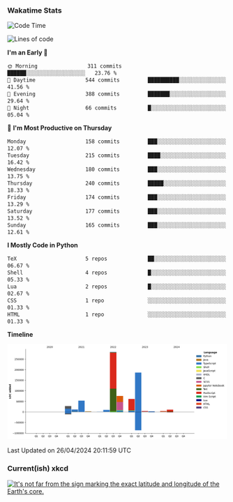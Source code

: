 ### Wakatime Stats
<!--START_SECTION:waka-->
![Code Time](http://img.shields.io/badge/Code%20Time-2%2C515%20hrs%2025%20mins-blue)

![Lines of code](https://img.shields.io/badge/From%20Hello%20World%20I%27ve%20Written-730.2%20thousand%20lines%20of%20code-blue)

**I'm an Early 🐤** 

```text
🌞 Morning                311 commits         ██████░░░░░░░░░░░░░░░░░░░   23.76 % 
🌆 Daytime                544 commits         ██████████░░░░░░░░░░░░░░░   41.56 % 
🌃 Evening                388 commits         ███████░░░░░░░░░░░░░░░░░░   29.64 % 
🌙 Night                  66 commits          █░░░░░░░░░░░░░░░░░░░░░░░░   05.04 % 
```
📅 **I'm Most Productive on Thursday** 

```text
Monday                   158 commits         ███░░░░░░░░░░░░░░░░░░░░░░   12.07 % 
Tuesday                  215 commits         ████░░░░░░░░░░░░░░░░░░░░░   16.42 % 
Wednesday                180 commits         ███░░░░░░░░░░░░░░░░░░░░░░   13.75 % 
Thursday                 240 commits         █████░░░░░░░░░░░░░░░░░░░░   18.33 % 
Friday                   174 commits         ███░░░░░░░░░░░░░░░░░░░░░░   13.29 % 
Saturday                 177 commits         ███░░░░░░░░░░░░░░░░░░░░░░   13.52 % 
Sunday                   165 commits         ███░░░░░░░░░░░░░░░░░░░░░░   12.61 % 
```


**I Mostly Code in Python** 

```text
TeX                      5 repos             ██░░░░░░░░░░░░░░░░░░░░░░░   06.67 % 
Shell                    4 repos             █░░░░░░░░░░░░░░░░░░░░░░░░   05.33 % 
Lua                      2 repos             █░░░░░░░░░░░░░░░░░░░░░░░░   02.67 % 
CSS                      1 repo              ░░░░░░░░░░░░░░░░░░░░░░░░░   01.33 % 
HTML                     1 repo              ░░░░░░░░░░░░░░░░░░░░░░░░░   01.33 % 
```



**Timeline**

![Lines of Code chart](https://raw.githubusercontent.com/joshuajeschek/joshuajeschek/main/assets/bar_graph.png)


 Last Updated on 26/04/2024 20:11:59 UTC
<!--END_SECTION:waka-->

### Current(ish) xkcd
<a id="xkcd-a" title="It's not far from the sign marking the exact latitude and longitude of the Earth's core." href="https://www.xkcd.com" target="_blank">
        <img align="center" id="xkcd-img" src="https://imgs.xkcd.com/comics/earth_formation_site.png" alt="It's not far from the sign marking the exact latitude and longitude of the Earth's core." height=300 />
</a>

